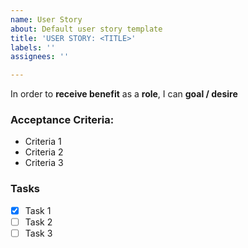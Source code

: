 ```yaml
---
name: User Story
about: Default user story template
title: 'USER STORY: <TITLE>'
labels: ''
assignees: ''

---
```


In order to **receive benefit** as a **role**, I can **goal / desire**
  
### Acceptance Criteria:
  
- Criteria 1
- Criteria 2
- Criteria 3

### Tasks

-  [x] Task 1
-  [ ] Task 2
-  [ ] Task 3
